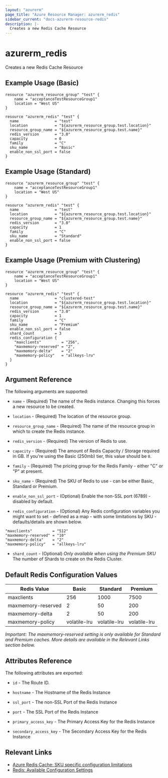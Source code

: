 ```yaml
---
layout: "azurerm"
page_title: "Azure Resource Manager: azurerm_redis"
sidebar_current: "docs-azurerm-resource-redis"
description: |-
  Creates a new Redis Cache Resource
---
```


# azurerm\_redis

Creates a new Redis Cache Resource

## Example Usage (Basic)

```
resource "azurerm_resource_group" "test" {
    name = "acceptanceTestResourceGroup1"
    location = "West US"
}

resource "azurerm_redis" "test" {
  name                = "test"
  location            = "${azurerm_resource_group.test.location}"
  resource_group_name = "${azurerm_resource_group.test.name}"
  redis_version       = "3.0"
  capacity            = 0
  family              = "C"
  sku_name            = "Basic"
  enable_non_ssl_port = false
}

```

## Example Usage (Standard)

```
resource "azurerm_resource_group" "test" {
    name = "acceptanceTestResourceGroup1"
    location = "West US"
}

resource "azurerm_redis" "test" {
  name                = "test"
  location            = "${azurerm_resource_group.test.location}"
  resource_group_name = "${azurerm_resource_group.test.name}"
  redis_version       = "3.0"
  capacity            = 1
  family              = "C"
  sku_name            = "Standard"
  enable_non_ssl_port = false
}

```

## Example Usage (Premium with Clustering)
```
resource "azurerm_resource_group" "test" {
    name = "acceptanceTestResourceGroup1"
    location = "West US"
}

resource "azurerm_redis" "test" {
  name                = "clustered-test"
  location            = "${azurerm_resource_group.test.location}"
  resource_group_name = "${azurerm_resource_group.test.name}"
  redis_version       = "3.0"
  capacity            = 1
  family              = "C"
  sku_name            = "Premium"
  enable_non_ssl_port = false
  shard_count         = 3
  redis_configuration {
    "maxclients"         = "256",
    "maxmemory-reserved" = "2",
    "maxmemory-delta"    = "2"
    "maxmemory-policy"   = "allkeys-lru"
  }
}
```

## Argument Reference

The following arguments are supported:

* `name` - (Required) The name of the Redis instance. Changing this forces a
    new resource to be created.

* `location` - (Required) The location of the resource group.

* `resource_group_name` - (Required) The name of the resource group in which to
    create the Redis instance.

* `redis_version` - (Required) The version of Redis to use.

* `capacity` - (Required) The amount of Redis Capacity / Storage required in GB. If you're using the Basic (250mb) tier, this value should be `0`.

* `family` - (Required) The pricing group for the Redis Family - either "C" or "P" at present.

* `sku_name` - (Required) The SKU of Redis to use - can be either Basic, Standard or Premium.

* `enable_non_ssl_port` - (Optional) Enable the non-SSL port (6789) - disabled by default.

* `redis_configuration` - (Optional) Any Redis configuration variables you might want to set - defined as a map - with some limitations by SKU - defaults/details are shown below.
```
"maxclients"         = "512"
"maxmemory-reserved" = "10"
"maxmemory-delta"    = "2"
"maxmemory-policy"   = "allkeys-lru"
```

* `shard_count` - (Optional) *Only available when using the Premium SKU* The number of Shards to create on the Redis Cluster.

## Default Redis Configuration Values
| Redis Value        | Basic        | Standard     | Premium      |
| ------------------ | ------------ | ------------ | ------------ |
| maxclients         | 256          | 1000         | 7500         |
| maxmemory-reserved | 2            | 50           | 200          |
| maxmemory-delta    | 2            | 50           | 200          |
| maxmemory-policy   | volatile-lru | volatile-lru | volatile-lru |

_*Important*: The maxmemory-reserved setting is only available for Standard and Premium caches. More details are available in the Relevant Links section below._

## Attributes Reference

The following attributes are exported:

* `id` - The Route ID.

* `hostname` - The Hostname of the Redis Instance

* `ssl_port` - The non-SSL Port of the Redis Instance

* `port` - The SSL Port of the Redis Instance

* `primary_access_key` - The Primary Access Key for the Redis Instance

* `secondary_access_key` - The Secondary Access Key for the Redis Instance

## Relevant Links
 - [Azure Redis Cache: SKU specific configuration limitations](https://azure.microsoft.com/en-us/documentation/articles/cache-configure/#advanced-settings)
 - [Redis: Available Configuration Settings](http://redis.io/topics/config)
